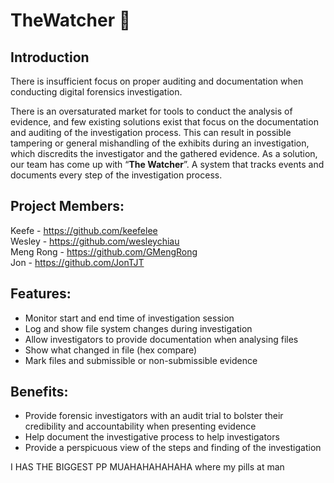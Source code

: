 # TheWatcher :eyes:

## Introduction
There is insufficient focus on proper auditing and documentation when conducting digital forensics investigation.

There is an oversaturated market for tools to conduct the analysis of evidence, and few existing solutions exist that focus on the documentation and auditing of the investigation process. This can result in possible tampering or general mishandling of the exhibits during an investigation, which discredits the investigator and the gathered evidence. As a solution, our team has come up with “**The Watcher**”. A system that tracks events and documents every step of the investigation process.

## Project Members:
Keefe - https://github.com/keefelee <br>
Wesley - https://github.com/wesleychiau <br>
Meng Rong - https://github.com/GMengRong <br>
Jon - https://github.com/JonTJT <br>

## Features:
- Monitor start and end time of investigation session
- Log and show file system changes during investigation
- Allow investigators to provide documentation when analysing files
- Show what changed in file (hex compare)
- Mark files and submissible or non-submissible evidence

## Benefits:
- Provide forensic investigators with an audit trial to bolster their credibility and accountability when presenting evidence
- Help document the investigative process to help investigators
- Provide a perspicuous view of the steps and finding of the investigation

I HAS THE BIGGEST PP MUAHAHAHAHAHA
where my pills at man